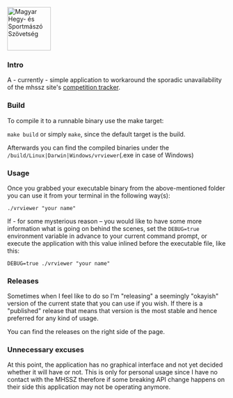 <a href="https://mhssz.hu/"><img src="https://mhssz.hu/wp-content/uploads/2015/07/logo.png" alt="Magyar Hegy- és Sportmászó Szövetség" width="100" height="100"></a> 

### Intro
A - currently - simple application to workaround the sporadic unavailability of the mhssz site's 
<a href="https://vr.mhssz.hu/">competition tracker</a>.

### Build
To compile it to a runnable binary use the make target:

```make build``` or simply  ```make```, since the default target is the build.

Afterwards you can find the compiled binaries under the `/build/Linux|Darwin|Windows/vrviewer`(.exe in case of Windows)

### Usage

Once you grabbed your executable binary from the above-mentioned folder you can use it from your terminal in the 
following way(s):

```./vrviewer "your name"```

If - for some mysterious reason – you would like to have some more information what is going on behind the scenes, set the 
```DEBUG=true``` environment variable in advance to your current command prompt, or execute the application with this 
value inlined before the executable file, like this:

```DEBUG=true ./vrviewer "your name"```

### Releases
Sometimes when I feel like to do so I'm "releasing" a seemingly "okayish" version of the current state that you can use 
if you wish. If there is a "published" release that means that version is the most stable and hence preferred for any
kind of usage.

You can find the releases on the right side of the page.

### Unnecessary excuses
At this point, the application has no graphical interface and not yet decided whether it will have or not.
This is only for personal usage since I have no contact with the MHSSZ therefore if some breaking API change happens on 
their side this application may not be operating anymore.

